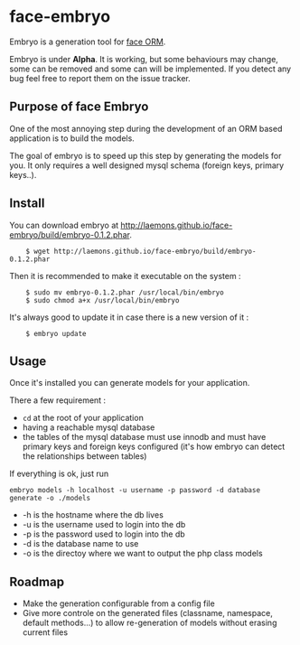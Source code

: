 face-embryo
===========

Embryo is a generation tool for [face ORM](https://github.com/laemons/face).

Embryo is under **Alpha**. It is working, but some behaviours may change, some can be removed and some can will be implemented.
If you detect any bug feel free to report them on the issue tracker.

Purpose of face Embryo
----------------------

One of the most annoying step during the development of an ORM based application is to build the models.

The goal of embryo is to speed up this step by generating the models for you. It only requires a well designed
mysql schema (foreign keys, primary keys..).


Install
-------

You can download embryo at http://laemons.github.io/face-embryo/build/embryo-0.1.2.phar.

```shell
    $ wget http://laemons.github.io/face-embryo/build/embryo-0.1.2.phar
```

Then it is recommended to make it executable on the system :

```shell
    $ sudo mv embryo-0.1.2.phar /usr/local/bin/embryo
    $ sudo chmod a+x /usr/local/bin/embryo
```

It's always good to update it in case there is a new version of it :

```shell
    $ embryo update
```


Usage
-----

Once it's installed you can generate models for your application.

There a few requirement :

* ``cd`` at the root of your application
* having a reachable mysql database
* the tables of the mysql database must use innodb and must have primary keys and foreign keys configured (it's how embryo can detect the relationships between tables)

If everything is ok, just run

``embryo models -h localhost -u username -p password -d database generate -o ./models``

 * -h is the hostname where the db lives
 * -u is the username used to login into the db
 * -p is the password used to login into the db
 * -d is the database name to use
 * -o is the directoy where we want to output the php class models
 

Roadmap
-------

* Make the generation configurable from a config file
* Give more controle on the generated files (classname, namespace, default methods...) to allow re-generation of models without erasing current files
